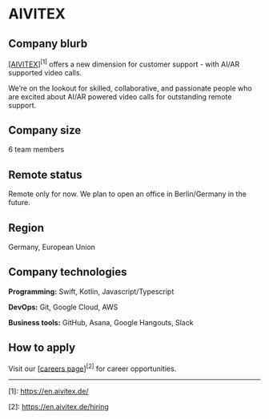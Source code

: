 # AIVITEX

## Company blurb

\[[AIVITEX](https://en.aivitex.de/)\]<sup>\[1\]</sup> offers a new dimension for customer support - with AI/AR supported video calls.

We’re on the lookout for skilled, collaborative, and passionate people who are excited about AI/AR powered video calls for outstanding remote support.

## Company size

6 team members

## Remote status

Remote only for now. We plan to open an office in Berlin/Germany in the future.

## Region

Germany, European Union

## Company technologies

**Programming:** Swift, Kotlin, Javascript/Typescript

**DevOps:** Git, Google Cloud, AWS

**Business tools:** GitHub, Asana, Google Hangouts, Slack

## How to apply

Visit our \[[careers page](https://en.aivitex.de/hiring)\]<sup>\[2\]</sup> for career opportunities.

---

\[1\]: https://en.aivitex.de/

\[2\]: https://en.aivitex.de/hiring
